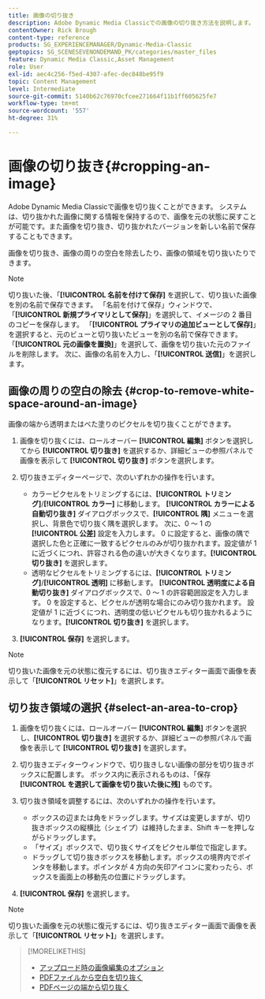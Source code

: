 ```yaml
---
title: 画像の切り抜き
description: Adobe Dynamic Media Classicでの画像の切り抜き方法を説明します。
contentOwner: Rick Brough
content-type: reference
products: SG_EXPERIENCEMANAGER/Dynamic-Media-Classic
geptopics: SG_SCENESEVENONDEMAND_PK/categories/master_files
feature: Dynamic Media Classic,Asset Management
role: User
exl-id: aec4c256-f5ed-4307-afec-dec848be95f9
topic: Content Management
level: Intermediate
source-git-commit: 5140b62c76970cfcee271664f11b1ff605625fe7
workflow-type: tm+mt
source-wordcount: '557'
ht-degree: 31%

---
```


# 画像の切り抜き{#cropping-an-image}

Adobe Dynamic Media Classicで画像を切り抜くことができます。 システムは、切り抜かれた画像に関する情報を保持するので、画像を元の状態に戻すことが可能です。また画像を切り抜き、切り抜かれたバージョンを新しい名前で保存することもできます。

画像を切り抜き、画像の周りの空白を除去したり、画像の領域を切り抜いたりできます。

>[!NOTE]
>
>切り抜いた後、「**[!UICONTROL 名前を付けて保存]** を選択して、切り抜いた画像を別の名前で保存できます。 「名前を付けて保存」ウィンドウで、「**[!UICONTROL 新規プライマリとして保存]**」を選択して、イメージの 2 番目のコピーを保存します。 「**[!UICONTROL プライマリの追加ビューとして保存]**」を選択すると、元のビューと切り抜いたビューを別の名前で保存できます。 「**[!UICONTROL 元の画像を置換]**」を選択して、画像を切り抜いた元のファイルを削除します。 次に、画像の名前を入力し、「**[!UICONTROL 送信]**」を選択します。

## 画像の周りの空白の除去 {#crop-to-remove-white-space-around-an-image}

画像の端から透明またはべた塗りのピクセルを切り抜くことができます。

1. 画像を切り抜くには、ロールオーバー **[!UICONTROL 編集]** ボタンを選択してから **[!UICONTROL 切り抜き]** を選択するか、詳細ビューの参照パネルで画像を表示して **[!UICONTROL 切り抜き]** ボタンを選択します。
1. 切り抜きエディターページで、次のいずれかの操作を行います。

   * カラーピクセルをトリミングするには、**[!UICONTROL トリミング]**/**[!UICONTROL カラー]** に移動します。 **[!UICONTROL カラーによる自動切り抜き]** ダイアログボックスで、**[!UICONTROL 隅]** メニューを選択し、背景色で切り抜く隅を選択します。 次に、0 ～ 1 の **[!UICONTROL 公差]** 設定を入力します。 0 に設定すると、画像の隅で選択した色と正確に一致するピクセルのみが切り抜かれます。設定値が 1 に近づくにつれ、許容される色の違いが大きくなります。**[!UICONTROL 切り抜き]** を選択します。
   * 透明なピクセルをトリミングするには、**[!UICONTROL トリミング]**/**[!UICONTROL 透明]** に移動します。 **[!UICONTROL 透明度による自動切り抜き]** ダイアログボックスで、0 ～ 1 の許容範囲設定を入力します。 0 を設定すると、ピクセルが透明な場合にのみ切り抜かれます。 設定値が 1 に近づくにつれ、透明度の低いピクセルも切り抜かれるようになります。**[!UICONTROL 切り抜き]** を選択します。

1. **[!UICONTROL 保存]** を選択します。

>[!NOTE]
>
>切り抜いた画像を元の状態に復元するには、切り抜きエディター画面で画像を表示して「**[!UICONTROL リセット]**」を選択します。

## 切り抜き領域の選択 {#select-an-area-to-crop}

1. 画像を切り抜くには、ロールオーバー **[!UICONTROL 編集]** ボタンを選択し、**[!UICONTROL 切り抜き]** を選択するか、詳細ビューの参照パネルで画像を表示して **[!UICONTROL 切り抜き]** を選択します。

1. 切り抜きエディターウィンドウで、切り抜きしない画像の部分を切り抜きボックスに配置します。 ボックス内に表示されるものは、「保存 **[!UICONTROL を選択して画像を切り抜いた後に残]** ものです。
1. 切り抜き領域を調整するには、次のいずれかの操作を行います。

   * ボックスの辺または角をドラッグします。サイズは変更しますが、切り抜きボックスの縦横比（シェイプ）は維持したまま、Shift キーを押しながらドラッグします。
   * 「サイズ」ボックスで、切り抜くサイズをピクセル単位で指定します。
   * ドラッグして切り抜きボックスを移動します。ボックスの境界内でポインタを移動します。ポインタが 4 方向の矢印アイコンに変わったら、ボックスを画面上の移動先の位置にドラッグします。

1. **[!UICONTROL 保存]** を選択します。

>[!NOTE]
>
>切り抜いた画像を元の状態に復元するには、切り抜きエディター画面で画像を表示して「**[!UICONTROL リセット]**」を選択します。

>[!MORELIKETHIS]
>
>* [ アップロード時の画像編集のオプション ](image-editing-options-upload.md#image-editing-options-at-upload)
>* [PDFファイルから空白を切り抜く ](pdfs.md#cropping_white_space_from_a_pdf_file)
>* [PDFページの端から切り抜く ](pdfs.md#cropping_from_the_sides_of_pdf_pages)
